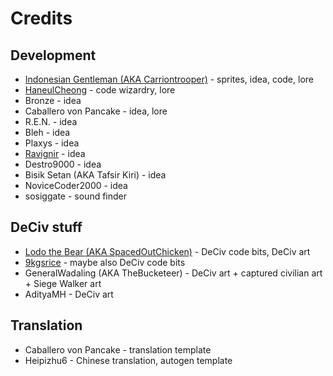 # Credits

## Development

- [Indonesian Gentleman (AKA Carriontrooper)](https://github.com/carriontrooper) - sprites, idea, code, lore
- [HaneulCheong](https://github.com/HaneulCheong) - code wizardry, lore
- Bronze - idea
- Caballero von Pancake - idea, lore
- R.E.N. - idea
- Bleh - idea
- Plaxys - idea
- [Ravignir](https://github.com/ravignir) - idea
- Destro9000 - idea
- Bisik Setan (AKA Tafsir Kiri) - idea
- NoviceCoder2000 - idea
- sosiggate - sound finder

## DeCiv stuff

- [Lodo the Bear (AKA SpacedOutChicken)](https://github.com/SpacedOutChicken) - DeCiv code bits, DeCiv art
- [9kgsrice](https://github.com/9kgsofrice) - maybe also DeCiv code bits
- GeneralWadaling (AKA TheBucketeer) - DeCiv art + captured civilian art + Siege Walker art
- AdityaMH - DeCiv art

## Translation

- Caballero von Pancake - translation template
- Heipizhu6 - Chinese translation, autogen template
